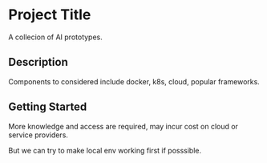 # Project Title  
  
A collecion of AI prototypes.  
  
## Description  
  
Components to considered include docker, k8s, cloud, popular frameworks.  
  
## Getting Started  
  
More knowledge and access are required, may incur cost on cloud or service providers.  
  
But we can try to make local env working first if posssible.  

